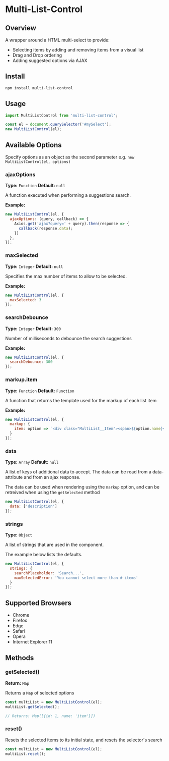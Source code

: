 # Multi-List-Control

## Overview

A wrapper around a HTML multi-select to provide:

- Selecting items by adding and removing items from a visual list
- Drag and Drop ordering
- Adding suggested options via AJAX

## Install

```javascript
npm install multi-list-control
```

## Usage

```javascript
import MultiListControl from 'multi-list-control';

const el = document.querySelector('#mySelect');
new MultiListControl(el);
```

## Available Options

Specify options as an object as the second parameter e.g. `new MultiListControl(el, options)`

### ajaxOptions

**Type:** `Function` **Default:** `null`

A function executed when performing a suggestions search.

**Example:**

```javascript
new MultiListControl(el, {
  ajaxOptions: (query, callback) => {
    Axios.get('ajax?query=' + query).then(response => {
      callback(response.data);
    })
  },
});
```

### maxSelected

**Type:** `Integer` **Default:** `null`

Specifies the max number of items to allow to be selected.

**Example:**

```javascript
new MultiListControl(el, {
  maxSelected: 3
});
```

### searchDebounce

**Type:** `Integer` **Default:** `300`

Number of milliseconds to debounce the search suggestions

**Example:**

```javascript
new MultiListControl(el, {
  searchDebounce: 300
});
```

### markup.item

**Type:** `Function` **Default:** `Function`

A function that returns the template used for the markup of each list item

**Example:**

```javascript
new MultiListControl(el, {
  markup: {
    item: option => `<div class="MultiList__Item"><span>${option.name}</span><span class="MultiList__Close">x</span></div>`
  }
});
```

### data

**Type:** `Array` **Default:** `null`

A list of keys of additional data to accept. The data can be read from a data-attribute and from an ajax response.

The data can be used when rendering using the `markup` option, and can be retreived when using the `getSelected` method

```javascript
new MultiListControl(el, {
  data: ['description']
});
```

### strings

**Type:** `Object`

A list of strings that are used in the component.

The example below lists the defaults.

```javascript
new MultiListControl(el, {
  strings: {
    searchPlaceholder: 'Search...',
    maxSelectedError: 'You cannot select more than # items'
  }
});
```

## Supported Browsers

- Chrome
- Firefox
- Edge
- Safari
- Opera
- Internet Explorer 11

## Methods

### getSelected()

**Return:** `Map`

Returns a `Map` of selected options

```javascript
const multiList = new MultiListControl(el);
multiList.getSelected();

// Returns: Map([{id: 1, name: 'item'}])
```

### reset()

Resets the selected items to its initial state, and resets the selector's search

```javascript
const multiList = new MultiListControl(el);
multiList.reset();
```
